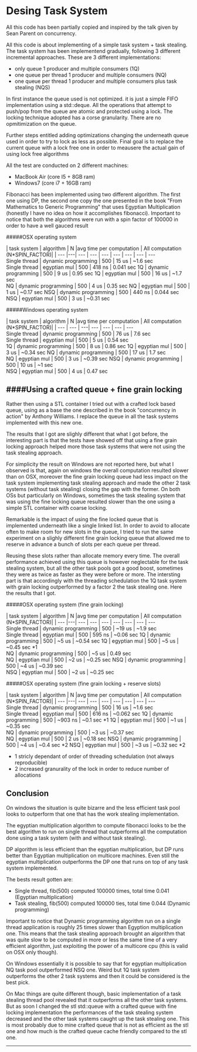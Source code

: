 Desing Task System   
===================

All this code has been partially copied and inspired by the talk given by Sean Parent on concurrency.

All this code is about implementing of a simple task system + task stealing. The task system has been implementend gradually, following 3 different incremental approaches. 
These are 3 different implementations:
* only queue 1 producer and multiple consumers (1Q)
* one queue per thread 1 producer and multiple consumers (NQ)
* one queue per thread 1 producer and multiple consumers plus task stealing (NQS)

In first instance the queue used is not optimized. it is just a simple FIFO implementation using a std::deque.
All the operations that attempt to push/pop from the queue are atomic and protected using a 
lock.
The locking technique adopted has a corse granularity. There are no opmitimization on the queue.

Further steps entitled adding optimizations changing the underneath queue used in order to try to lock as less as possible.
Final goal is to replace the current queue with a lock free one in order to meausere the actual gain of using lock free algorithms

All the test are conducted on 2 different machines:
* MacBook Air (core I5 + 8GB ram)
* Windows7 (core i7 + 16GB ram)

Fibonacci has been implemented using two different algorithm. The first one using DP, the second one copy the one presented in the book "From Mathematics to Generic Programming" that uses Egyptian Multiplication (honestly I have no idea on how it accomplishes fibonacci). 
Important to notice that both the algorithms were run with a spin factor of 100000 in order to have a well gauced result

#####OSX operating system 

| task system   | algorithm | N   |avg time per computation | All computation (N*SPIN_FACTOR)|
| --- |---| --- | ---       | --- |  ---   | ---  |  ---    |  ---    
Single thread   | dynamic programming      |  500 |  15 us  |  ~1.6   sec   
Single thread   | egyptian mul             |  500 |  418 ns |  0.041  sec 
 1Q             | dynamic programming      |  500 |  9 us   |  0.95   sec
 1Q             | egyptian mul             |  500 |  16 us  |  ~1.7   sec    
 NQ             | dynamic programming      |  500 |  4 us   |  0.35   sec
 NQ             | egyptian mul             |  500 |  1 us   |  ~0.17  sec
 NSQ            | dynamic programming      |  500 |  440 ns |  0.044   sec 
 NSQ            | egyptian mul             |  500 |  3 us   |  ~0.31   sec 
 


#####Windows operating system 

| task system   | algorithm | N  |avg time per computation | All computation (N*SPIN_FACTOR)|
| ---           |   ---     | ---|    --- |  ---  | ---    |  ---           
Single thread   | dynamic programming     |  500  |  76 us |  7.6  sec   
Single thread   | egyptian mul            |  500  |  5 us  |  0.54 sec        
1Q              | dynamic programming     |  500  |  8 us  |  0.86 sec
1Q              | egyptian mul            |  500  |  3 us  |  ~0.34 sec
NQ              | dynamic programming     |  500  |  17 us |  1.7 sec  
NQ              | egyptian mul            |  500  |  3 us  |  ~0.39 sec
NSQ             | dynamic programming     |  500  |  10 us |  ~1 sec     
NSQ             | egyptian mul            |  500  |  4 us  |  0.47 sec 

####Using a crafted queue + fine grain locking
-------------
Rather then using a STL container I tried out with a crafted lock based queue, using as a base the one described in the book "concurrency in action" by  Anthony Williams. I replace the queue in all the task systems implemented with this new one.

The results that I got are slighly different that what I got before, the interesting part is that the tests have showed off that using a fine grain locking approach helped more those task systems that were not using the task stealing approach.

For simplicity the result on Windows are not reported here, but what I observed is that, again on windows the overall computation resulted slower than on OSX, moreover the fine grain locking queue had less impact on the task system implementing task stealing approach and made the other 2 task systems (without task stealing) closing the gap with the former. On both OSs but particularly on Windows, sometimes the task stealing system that was using the fine locking queue resulted slower than the one using a simple STL container with coarse locking.

Remarkable is the impact of using the fine locked queue that is implemented underneath like a single linked list. In order to avoid to allocate often to make room for new slots in the queue, I tried to run the same experiment on a slighly different fine grain locking queue that allowed me to reserve in advance a bunch of slots per each queue per thread. 

Reusing these slots rather than allocate memory every time. The overall performance achieved using this queue is however neglectable for the task stealing system, but all the other task pools got a good boost, sometimes they were as twice as faster as they were before or more. 
The intersting part is that accordingly with the threading schedulation the 1Q task system with grain locking outperformed by a factor 2 the task stealing one.
Here the results that I got.

#####OSX operating system (fine grain locking) 

| task system   | algorithm | N   |avg time per computation  | All computation (N*SPIN_FACTOR)|
| --- |---| --- | ---       | --- |  ---   | ---  |  ---     |  ---    
Single thread   | dynamic programming      |  500 |  ~19 us  |  ~1.9   sec   
Single thread   | egyptian mul             |  500 |  595 ns  |  ~0.06 sec 
1Q             | dynamic programming      |  500 |   ~5 us   |  ~0.54 sec
1Q             | egyptian mul             |  500 |   ~5 us   |  ~0.45  sec     *1    
NQ             | dynamic programming      |  500 |    ~5 us  |   0.49  sec   
NQ             | egyptian mul             |  500 |    ~2 us  |  ~0.25  sec
NSQ            | dynamic programming      |  500 |    ~4 us  |  ~0.39  sec  
NSQ            | egyptian mul             |  500 |    ~2 us   | ~0.25  sec 


#####OSX operating system (fine grain locking + reserve slots)

| task system   | algorithm | N   |avg time per computation  | All computation (N*SPIN_FACTOR)|
| --- |---| --- | ---       | --- |  ---   | ---  |  ---     |  ---    
Single thread   | dynamic programming      |  500 |  16 us   |  ~1.6   sec   
Single thread   | egyptian mul             |  500 |  616 ns  |  ~0.062 sec 
1Q             | dynamic programming      |  500 |   ~903 ns |  ~0.1 sec      *1 
1Q             | egyptian mul             |  500 |   ~1 us   |  ~0.35  sec    
NQ             | dynamic programming      |  500 |    ~3 us  |  ~0.37  sec   
NQ             | egyptian mul             |  500 |    2 us   |  ~0.18  sec
NSQ            | dynamic programming      |  500 |    ~4 us  |  ~0.4  sec      *2
NSQ            | egyptian mul             |  500 |    ~3 us  |  ~0.32 sec      *2


* 1 stricly dependant of order of threading schedulation (not always reproducible)
* 2 increased granurality of the lock in order to reduce number of allocations


Conclusion
-------------

On windows the situation is quite bizarre and the less efficient task pool looks to outperform that one that has the work stealing implementation.

The egyptian multiplication algorithm to compute fibonacci looks to be the best algorithm to run on single thread that outperforms all the computation done using a task system (with and without task stealing).

DP algorithm is less efficient than the egyptian multiplication, but DP runs better than Egyptian multiplication on multicore machines. Even still the egyptian multiplication outperforms the DP one that runs on top of any task system implemented.

The bests result gotten are:
* Single thread, fib(500) computed 100000 times, total time 0.041 (Egyptian multiplication)
* Task stealing, fib(500) computed 100000 ties, total time 0.044  (Dynamic programming)

Important to notice that Dynamic programming algorithm run on a single thread application is roughly 25 times slower than Egyption multiplication one. This means that the task stealing approach brought an algorithm that was quite slow to be computed in more or less the same time of a very efficient algorithm, just exploiting the power of a multicore cpu (this is valid on OSX only though).

On Windows essentially it is possible to say that for egyptian multiplication NQ task pool outperformed NSQ one. Weird but 1Q task system outperforms the other 2 task systems and then it could be considered is the best pick.

On Mac things are quite different though, basic implementation of a task stealing thread pool revealed that it outperforms all the other task systems. But as soon I changed the stl std::queue with a crafted queue with fine locking implementation the performances of the task stealing system decreased and the other task systems caught up the task stealing one. This is most probably due to mine crafted queue that is not as efficient as the stl one and how much is the crafted queue cache friendly compared to the stl one.




----------


